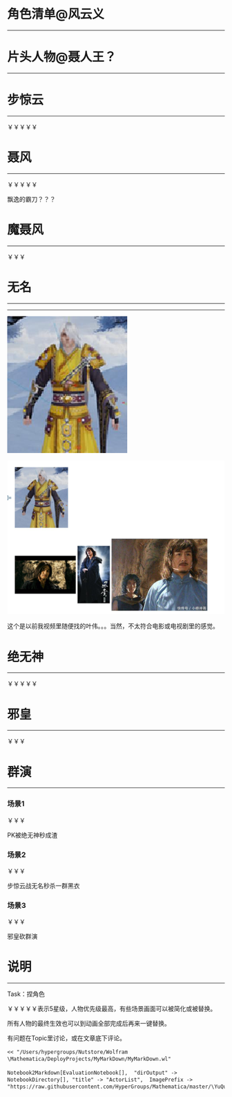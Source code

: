 # 角色清单@风云义
---


# 片头人物@聂人王？
---


# 步惊云
---


￥￥￥￥￥

# 聂风
---


￥￥￥￥￥

飘逸的霸刀？？？

# 魔聂风
---


￥￥￥

# 无名
---


*****

![OutputCell](https://raw.githubusercontent.com/HyperGroups/Mathematica/master/YuQue/MovieEditor/MV@WindCloud2019//ActorList/resource/ActorList_12.jpg)

![OutputCell](https://raw.githubusercontent.com/HyperGroups/Mathematica/master/YuQue/MovieEditor/MV@WindCloud2019//ActorList/resource/ActorList_13.jpg)

这个是以前我视频里随便找的叶伟。。。当然，不太符合电影或电视剧里的感觉。

# 绝无神
---


￥￥￥￥￥

# 邪皇
---


￥￥￥

# 群演
---


### 场景1


￥￥￥

PK被绝无神秒成渣

### 场景2


￥￥￥

步惊云战无名秒杀一群黑衣

### 场景3


￥￥￥

邪皇砍群演

# 说明
---


Task：捏角色

￥￥￥￥￥表示5星级，人物优先级最高，有些场景画面可以被简化或被替换。

所有人物的最终生效也可以到动画全部完成后再来一键替换。

有问题在Topic里讨论，或在文章底下评论。

    << "/Users/hypergroups/Nutstore/Wolfram \Mathematica/DeployProjects/MyMarkDown/MyMarkDown.wl"

    Notebook2Markdown[EvaluationNotebook[],  "dirOutput" -> NotebookDirectory[], "title" -> "ActorList",  ImagePrefix -> "https://raw.githubusercontent.com/HyperGroups/Mathematica/master/\YuQue/MovieEditor/MV@WindCloud2019/"]